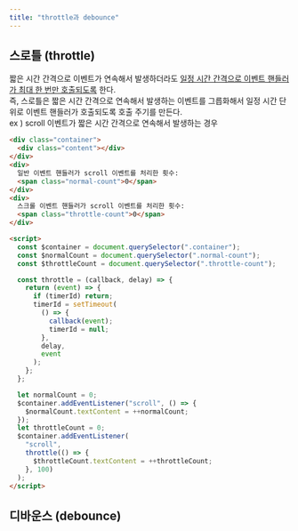 ```yaml
---
title: "throttle과 debounce"
---
```


## 스로틀 (throttle)

짧은 시간 간격으로 이벤트가 연속해서 발생하더라도 <u>일정 시간 간격으로 이벤트 핸들러가 최대 한 번만 호출되도록</u> 한다. <br>
즉, 스로틀은 짧은 시간 간격으로 연속해서 발생하는 이벤트를 그릅화해서 일정 시간 단위로 이벤트 핸들러가 호출되도록 호출 주기를 만든다. <br>
ex ) scroll 이벤트가 짧은 시간 간격으로 연속해서 발생하는 경우

```html
<div class="container">
  <div class="content"></div>
</div>
<div>
  일반 이벤트 핸들러가 scroll 이벤트를 처리한 횟수:
  <span class="normal-count">0</span>
</div>
<div>
  스크롤 이벤트 핸들러가 scroll 이벤트를 처리한 횟수:
  <span class="throttle-count">0</span>
</div>

<script>
  const $container = document.querySelector(".container");
  const $normalCount = document.querySelector(".normal-count");
  const $throttleCount = document.querySelector(".throttle-count");

  const throttle = (callback, delay) => {
    return (event) => {
      if (timerId) return;
      timerId = setTimeout(
        () => {
          callback(event);
          timerId = null;
        },
        delay,
        event
      );
    };
  };

  let normalCount = 0;
  $container.addEventListener("scroll", () => {
    $normalCount.textContent = ++normalCount;
  });
  let throttleCount = 0;
  $container.addEventListener(
    "scroll",
    throttle(() => {
      $throttleCount.textContent = ++throttleCount;
    }, 100)
  );
</script>
```

## 디바운스 (debounce)

<Comment />
